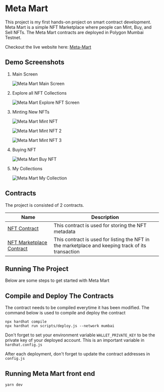 # Meta Mart

This project is my first hands-on project on smart contract development.
Meta Mart is a simple NFT Marketplace where people can Mint, Buy, and Sell NFTs.
The Meta Mart contracts are deployed in Polygon Mumbai Testnet.

Checkout the live website here: [Meta-Mart](https://meta-mart.netlify.app/)


## Demo Screenshots

1. Main Screen

   ![Meta Mart Main Screen](https://drive.google.com/uc?export=view&id=1nah3UFjXhjUeDgrQtv_IQ7IEXzGeK3zN)

2. Explore all NFT Collections

   ![Meta Mart Explore NFT Screen](https://drive.google.com/uc?export=view&id=13oRwkthtd8YcDevQWl9mqcjDfhy-502J)

3. Minting New NFTs

   ![Meta Mart Mint NFT](https://drive.google.com/uc?export=view&id=10WTc4v7drvtNiiUJel4A0nd-8y7tgdRD)

   ![Meta Mart Mint NFT 2](https://drive.google.com/uc?export=view&id=1vJcR_TXyoEOTp0jOHGtP-5t_lELwsDXy)

   ![Meta Mart Mint NFT 3](https://drive.google.com/uc?export=view&id=15kYuM3T8FeoZVKixyH5HcNgd87zYdnRO)

4. Buying NFT

   ![Meta Mart Buy NFT](https://drive.google.com/uc?export=view&id=1DiP78FYQ8yIqmiDGaKprDk14my8jY1Hh)

5. My Collections

   ![Meta Mart My Collection](https://drive.google.com/uc?export=view&id=1ZiTZIPsTJXRXx8BWvgdSmNbTYm3ToYAZ)


## Contracts

The project is consisted of 2 contracts.

| Name                                                                                                          | Description                                                                                       |
| ------------------------------------------------------------------------------------------------------------- | ------------------------------------------------------------------------------------------------- |
| [NFT Contract](https://mumbai.polygonscan.com/address/0xfD24FDBcf96271E9995c4aD83ba6A47418247a2F)             | This contract is used for storing the NFT metadata                                                |
| [NFT Marketplace Contract](https://mumbai.polygonscan.com/address/0x0ceA1777a3C748d461A3ca02752644D3983471f2) | This contract is used for listing the NFT in the marketplace and keeping track of its transaction |

## Running The Project

Below are some steps to get started with Meta Mart

## Compile and Deploy The Contracts

The contract needs to be compiled everytime it has been modified. The command below is used to compile and deploy the contract

```shell
npx hardhat compile
npx hardhat run scripts/deploy.js --network mumbai
```

Don't forget to set your environment variable `WALLET_PRIVATE_KEY` to be the private key of your deployed account. This is an important variable in `hardhat.config.js`

After each deployment, don't forget to update the contract addresses in `config.js`

## Running Meta Mart front end

```shell
yarn dev
```
